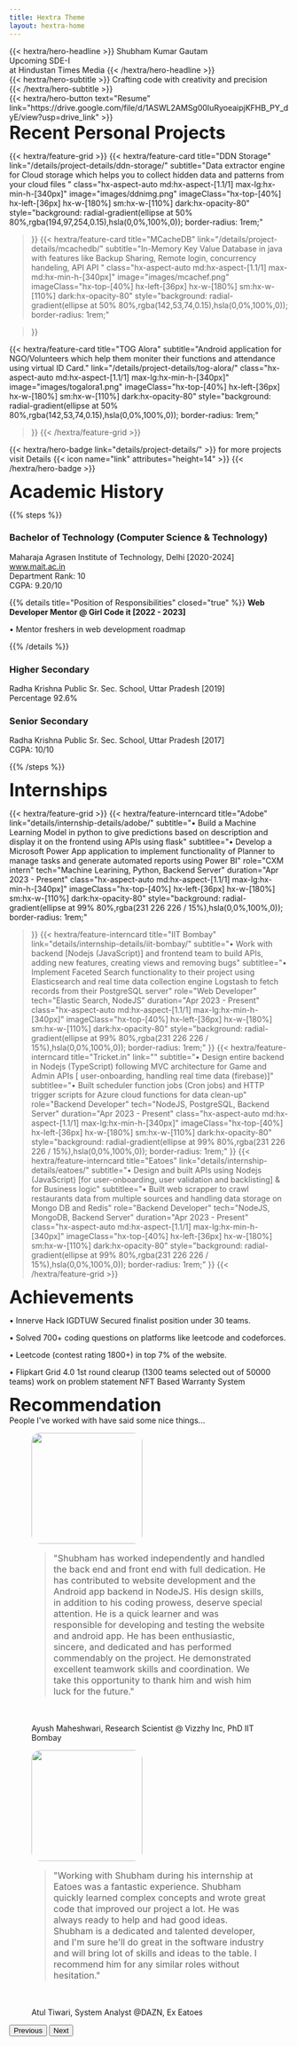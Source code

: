 ```yaml
---
title: Hextra Theme
layout: hextra-home
---
```




<div class="hx-mt-6 hx-mb-5">
{{< hextra/hero-headline >}}
  Shubham Kumar Gautam&nbsp;<br class="sm:hx-block hx-hidden" />Upcoming SDE-I <br class="sm:hx-block hx-hidden" /> at Hindustan Times Media
{{< /hextra/hero-headline >}}
</div>

<div class="hx-mb-6">
{{< hextra/hero-subtitle >}}
  Crafting code with creativity and precision&nbsp;<br class="sm:hx-block hx-hidden" />
{{< /hextra/hero-subtitle >}}
</div>

<div class="hx-mb-12">
{{< hextra/hero-button text="Resume" link="https://drive.google.com/file/d/1ASWL2AMSg00IuRyoeaipjKFHB_PY_dyE/view?usp=drive_link" >}}
</div>


<div class="hx-mb-6">
<font size="6"><b>Recent Personal Projects</b></font>
</div>


{{< hextra/feature-grid >}}
{{< hextra/feature-card
    title="DDN Storage"
    link="/details/project-details/ddn-storage/"
    subtitle="Data extractor engine for Cloud storage which helps you to collect hidden data and patterns from your cloud files "
    class="hx-aspect-auto md:hx-aspect-[1.1/1] max-lg:hx-min-h-[340px]"
    image="images/ddnimg.png"
    imageClass="hx-top-[40%] hx-left-[36px] hx-w-[180%] sm:hx-w-[110%] dark:hx-opacity-80"
    style="background: radial-gradient(ellipse at 50% 80%,rgba(194,97,254,0.15),hsla(0,0%,100%,0)); border-radius: 1rem;"
  >}}
  {{< hextra/feature-card
    title="MCacheDB"
    link="/details/project-details/mcachedb/"
    subtitle="In-Memory Key Value Database in java with features like Backup Sharing, Remote login, concurrency handeling, API API  "
    class="hx-aspect-auto md:hx-aspect-[1.1/1] max-md:hx-min-h-[340px]"
    image="images/mcachef.png"
    imageClass="hx-top-[40%] hx-left-[36px] hx-w-[180%] sm:hx-w-[110%] dark:hx-opacity-80"
    style="background: radial-gradient(ellipse at 50% 80%,rgba(142,53,74,0.15),hsla(0,0%,100%,0)); border-radius: 1rem;"
    
  >}}
  
  {{< hextra/feature-card
    title="TOG Alora"
    subtitle="Android application for NGO/Volunteers which help them moniter their functions and attendance using virtual ID Card."
    link="/details/project-details/tog-alora/"
    class="hx-aspect-auto md:hx-aspect-[1.1/1] max-lg:hx-min-h-[340px]"
    image="images/togalora1.png"
    imageClass="hx-top-[40%] hx-left-[36px] hx-w-[180%] sm:hx-w-[110%] dark:hx-opacity-80"
    style="background: radial-gradient(ellipse at 50% 80%,rgba(142,53,74,0.15),hsla(0,0%,100%,0)); border-radius: 1rem;"
  >}}
{{< /hextra/feature-grid >}}

<div class="hx-mb-4"></div>

{{< hextra/hero-badge link="details/project-details/" >}}
  <span>for more projects visit Details</span>
  {{< icon name="link" attributes="height=14" >}}
{{< /hextra/hero-badge >}}


<div class="hx-mb-10"></div>

<div class="hx-mb-6">
<font size="6"><b>Academic History</b></font>
</div>

{{% steps %}}

### Bachelor of Technology (Computer Science & Technology)

Maharaja Agrasen Institute of Technology, Delhi [2020-2024] <a class="text-decoration-none" href="https://www.mait.ac.in">www.mait.ac.in</a>
<br>
Department Rank: 10
<br>
CGPA: 9.20/10

{{% details title="Position of Responsibilities" closed="true" %}}
**Web Developer Mentor @ Girl Code it [2022 - 2023]** 

• Mentor freshers in web development roadmap

{{% /details %}}
<br>

### Higher Secondary

Radha Krishna Public Sr. Sec. School, Uttar Pradesh [2019]
<br>
Percentage 92.6%

### Senior Secondary

Radha Krishna Public Sr. Sec. School, Uttar Pradesh [2017]
<br>
CGPA: 10/10

{{% /steps %}}







<div class="hx-mb-6">
<font size="6"><b>Internships</b></font>
</div>

{{< hextra/feature-grid >}}
{{< hextra/feature-interncard
    title="Adobe"
    link="details/internship-details/adobe/"
    subtitle="• Build a Machine Learning Model in python to give predictions based on description and display it on the frontend using APIs using flask"
    subtitlee="• Develop a Microsoft Power App application to implement functionality of Planner to manage tasks and generate automated reports using Power BI"
    role="CXM intern"
    tech="Machine Learining, Python, Backend Server"
    duration="Apr 2023 - Present"
    class="hx-aspect-auto md:hx-aspect-[1.1/1] max-lg:hx-min-h-[340px]"
    imageClass="hx-top-[40%] hx-left-[36px] hx-w-[180%] sm:hx-w-[110%] dark:hx-opacity-80"
    style="background: radial-gradient(ellipse at 99% 80%,rgba(231 226 226 / 15%),hsla(0,0%,100%,0)); border-radius: 1rem;"
  >}}
  {{< hextra/feature-interncard
    title="IIT Bombay"
    link="details/internship-details/iit-bombay/"
    subtitle="• Work with backend [Nodejs (JavaScript)] and frontend team to build APIs, adding new features, creating views and removing bugs"
    subtitlee="• Implement Faceted Search functionality to their project using Elasticsearch and real time data collection engine Logstash to fetch records from their PostgreSQL server"
    role="Web Developer"
    tech="Elastic Search, NodeJS"
    duration="Apr 2023 - Present"
    class="hx-aspect-auto md:hx-aspect-[1.1/1] max-lg:hx-min-h-[340px]"
    imageClass="hx-top-[40%] hx-left-[36px] hx-w-[180%] sm:hx-w-[110%] dark:hx-opacity-80"
    style="background: radial-gradient(ellipse at 99% 80%,rgba(231 226 226 / 15%),hsla(0,0%,100%,0)); border-radius: 1rem;"
  >}}
  {{< hextra/feature-interncard
    title="Tricket.in"
    link=""
    subtitle="• Design entire backend in Nodejs (TypeScript) following MVC architecture for Game and Admin APIs [ user-onboarding, handling real time data (firebase)]"
    subtitlee="• Built scheduler function jobs (Cron jobs) and HTTP trigger scripts for Azure cloud functions for data clean-up"
    role="Backend Developer"
    tech="NodeJS, PostgreSQL, Backend Server"
    duration="Apr 2023 - Present"
    class="hx-aspect-auto md:hx-aspect-[1.1/1] max-lg:hx-min-h-[340px]"
    imageClass="hx-top-[40%] hx-left-[36px] hx-w-[180%] sm:hx-w-[110%] dark:hx-opacity-80"
    style="background: radial-gradient(ellipse at 99% 80%,rgba(231 226 226 / 15%),hsla(0,0%,100%,0)); border-radius: 1rem;"
  >}}
  {{< hextra/feature-interncard
    title="Eatoes"
    link="details/internship-details/eatoes/"
    subtitle="• Design and built APIs using Nodejs (JavaScript) [for user-onboarding, user validation and backlisting] & for Business logic"
    subtitlee="• Built web scrapper to crawl restaurants data from multiple sources and handling data storage on Mongo DB and Redis"
    role="Backend Developer"
    tech="NodeJS, MongoDB, Backend Server"
    duration="Apr 2023 - Present"
    class="hx-aspect-auto md:hx-aspect-[1.1/1] max-lg:hx-min-h-[340px]"
    imageClass="hx-top-[40%] hx-left-[36px] hx-w-[180%] sm:hx-w-[110%] dark:hx-opacity-80"
    style="background: radial-gradient(ellipse at 99% 80%,rgba(231 226 226 / 15%),hsla(0,0%,100%,0)); border-radius: 1rem;"
  >}}
{{< /hextra/feature-grid >}}


<div class="hx-mb-10"></div>


<div class="hx-mb-6">
<font size="6"><b>Achievements</b></font>
</div>

• Innerve Hack IGDTUW Secured finalist position under 30 teams.

• Solved 700+ coding questions on platforms like leetcode and codeforces.

• Leetcode (contest rating 1800+) in top 7% of the website.

• Flipkart Grid 4.0 1st round clearup (1300 teams selected out of 50000 teams) work on problem statement NFT Based Warranty System

<div class="hx-mb-6"></div>



<div >
<font size="6"><b>Recommendation</b></font>
</div>
People I've worked with have said some nice things...
<div class="hx-mb-6"></div>
<div class="w-75" style="margin-right:auto; margin-left:auto;">
<div id="carouselExampleAutoplaying" class="carousel slide" data-bs-ride="carousel">
  <div class="carousel-inner">
    <div class="carousel-item active px-2">
      <figure class="text-center">
      <img class="rounded-2xl hx-mb-2" style="border-radius: 1rem; margin-right:auto; margin-left:auto;" src="images/iitb.jpg" height="200" width="200" alt="">
        <blockquote class="blockquote hx-mb-6" style="margin-bottom: 3rem ; !important">
          <p style="font-size:16px;">"Shubham has worked independently and handled the back end and front end
      with full dedication. He has contributed to website development and the Android app
      backend in NodeJS. His design skills, in addition to his coding prowess, deserve special
      attention. He is a quick learner and was responsible for developing and testing the
      website and android app.
      He has been enthusiastic, sincere, and dedicated and has performed
      commendably on the project. He demonstrated excellent teamwork skills and
      coordination. We take this opportunity to thank him and wish him luck for the future."</p>
        </blockquote>
        <figcaption class="blockquote-footer">
          <a src="/doc">Ayush Maheshwari</a>, Research Scientist @ Vizzhy Inc, PhD IIT Bombay 
        </figcaption>
      </figure>
    </div>
    <div class="carousel-item  px-2" > 
      <figure class="text-center">
        <img class="rounded-2xl hx-mb-2" style="border-radius: 1rem; margin-right:auto; margin-left:auto;" src="images/t1.jpeg" height="200" width="200" alt="">
        <blockquote class="blockquote hx-mb-6" style="margin-bottom: 3rem ; !important">
          <p style="font-size:16px;">"Working with Shubham during his internship at Eatoes was a fantastic experience. Shubham quickly learned complex concepts and wrote great code that improved our project a lot. He was always ready to help and had good ideas. Shubham is a dedicated and talented developer, and I'm sure he'll do great in the software industry and will bring lot of skills and ideas to the table. I recommend him for any similar roles without hesitation."</p>
        </blockquote>
        <figcaption class="blockquote-footer hx-mt-6">
          Atul Tiwari, System Analyst @DAZN, Ex Eatoes
        </figcaption>
      </figure>
    </div>
  </div>
  <button class="carousel-control-prev" type="button" data-bs-target="#carouselExampleAutoplaying" data-bs-slide="prev">
    <span class="carousel-control-prev-icon" aria-hidden="true"></span>
    <span class="visually-hidden">Previous</span>
  </button>
  <button class="carousel-control-next" type="button" data-bs-target="#carouselExampleAutoplaying" data-bs-slide="next">
    <span class="carousel-control-next-icon" aria-hidden="true"></span>
    <span class="visually-hidden">Next</span>
  </button>
</div>
</div>


